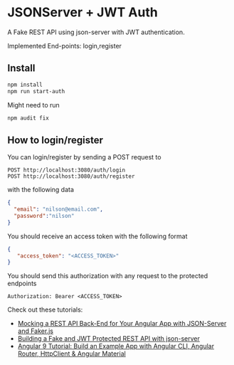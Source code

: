 # JSONServer + JWT Auth

A Fake REST API using json-server with JWT authentication.

Implemented End-points: login,register

## Install

```bash
npm install
npm run start-auth
```

Might need to run

```bash
npm audit fix
```

## How to login/register

You can login/register by sending a POST request to

```http
POST http://localhost:3080/auth/login
POST http://localhost:3080/auth/register
```

with the following data

```json
{
  "email": "nilson@email.com",
  "password":"nilson"
}
```

You should receive an access token with the following format

```json
{
   "access_token": "<ACCESS_TOKEN>"
}
```

You should send this authorization with any request to the protected endpoints

```response header
Authorization: Bearer <ACCESS_TOKEN>
```

Check out these tutorials:

-   [Mocking a REST API Back-End for Your Angular App with JSON-Server and Faker.js](https://www.techiediaries.com/angular-mock-backend)
-   [Building a Fake and JWT Protected REST API with json-server](https://www.techiediaries.com/fake-api-jwt-json-server)
-   [Angular 9 Tutorial: Build an Example App with Angular CLI, Angular Router, HttpClient & Angular Material](https://www.shabang.dev/angular-tutorial-build-an-example-app-with-angular-cli-router-httpclient-and-angular-material/)
